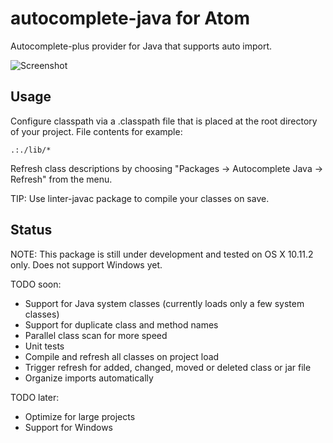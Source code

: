 # autocomplete-java for Atom

Autocomplete-plus provider for Java that supports auto import.

![Screenshot](https://f.cloud.github.com/assets/69169/2290250/c35d867a-a017-11e3-86be-cd7c5bf3ff9b.gif)

## Usage

Configure classpath via a .classpath file that is placed at the root directory of your project. File contents for example:

    .:./lib/*

Refresh class descriptions by choosing "Packages -> Autocomplete Java -> Refresh" from the menu.

TIP: Use linter-javac package to compile your classes on save.

## Status

NOTE: This package is still under development and tested on OS X 10.11.2 only. Does not support Windows yet.

TODO soon:
* Support for Java system classes (currently loads only a few system classes)
* Support for duplicate class and method names
* Parallel class scan for more speed
* Unit tests
* Compile and refresh all classes on project load
* Trigger refresh for added, changed, moved or deleted class or jar file
* Organize imports automatically

TODO later:
* Optimize for large projects
* Support for Windows
